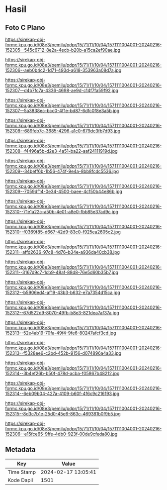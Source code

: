 # Hasil

## Foto C Plano

https://sirekap-obj-formc.kpu.go.id/08e3/pemilu/pdpr/15/71/11/10/04/1571111004001-20240216-152305--545c6712-8e2a-4ecb-b20b-a15ca2ef90ae.jpg

https://sirekap-obj-formc.kpu.go.id/08e3/pemilu/pdpr/15/71/11/10/04/1571111004001-20240216-152306--aeb0b4c2-1d71-493d-a618-353963a08d7a.jpg

https://sirekap-obj-formc.kpu.go.id/08e3/pemilu/pdpr/15/71/11/10/04/1571111004001-20240216-152307--d4b7fc7a-4336-4698-ae9d-c14f7fa59f92.jpg

https://sirekap-obj-formc.kpu.go.id/08e3/pemilu/pdpr/15/71/11/10/04/1571111004001-20240216-152307--5a3838ec-bcc0-4f1e-bd87-6dfc0f8e3a5b.jpg

https://sirekap-obj-formc.kpu.go.id/08e3/pemilu/pdpr/15/71/11/10/04/1571111004001-20240216-152308--689feb7c-3685-4296-a1c0-679dc3fb7d93.jpg

https://sirekap-obj-formc.kpu.go.id/08e3/pemilu/pdpr/15/71/11/10/04/1571111004001-20240216-152308--f4496a5b-d2e3-4a51-ba22-aaf24111919d.jpg

https://sirekap-obj-formc.kpu.go.id/08e3/pemilu/pdpr/15/71/11/10/04/1571111004001-20240216-152309--34beff6b-1b56-474f-9e4a-8bb8fcdc5536.jpg

https://sirekap-obj-formc.kpu.go.id/08e3/pemilu/pdpr/15/71/11/10/04/1571111004001-20240216-152309--7059df14-0e34-4500-baee-4c150b44e86b.jpg

https://sirekap-obj-formc.kpu.go.id/08e3/pemilu/pdpr/15/71/11/10/04/1571111004001-20240216-152310--71e1a22c-a50b-4e01-a8e0-fbb85e37ad9c.jpg

https://sirekap-obj-formc.kpu.go.id/08e3/pemilu/pdpr/15/71/11/10/04/1571111004001-20240216-152310--f0369f85-d667-42d9-83c0-f925ea2605c2.jpg

https://sirekap-obj-formc.kpu.go.id/08e3/pemilu/pdpr/15/71/11/10/04/1571111004001-20240216-152311--affd2636-97c8-4d76-b34e-a936da40cb38.jpg

https://sirekap-obj-formc.kpu.go.id/08e3/pemilu/pdpr/15/71/11/10/04/1571111004001-20240216-152311--3167d9c7-1cb9-48af-88d8-76e5d60b35b7.jpg

https://sirekap-obj-formc.kpu.go.id/08e3/pemilu/pdpr/15/71/11/10/04/1571111004001-20240216-152312--b5906ed4-af19-43b3-b632-e7a7354d15ca.jpg

https://sirekap-obj-formc.kpu.go.id/08e3/pemilu/pdpr/15/71/11/10/04/1571111004001-20240216-152312--67d522d9-8070-49fb-b8e3-821dea7af37a.jpg

https://sirekap-obj-formc.kpu.go.id/08e3/pemilu/pdpr/15/71/11/10/04/1571111004001-20240216-152313--52e4ab19-70fa-49f4-9fe6-80247afcf3cd.jpg

https://sirekap-obj-formc.kpu.go.id/08e3/pemilu/pdpr/15/71/11/10/04/1571111004001-20240216-152313--f5328ee6-c2bd-452b-9156-d074896a4a33.jpg

https://sirekap-obj-formc.kpu.go.id/08e3/pemilu/pdpr/15/71/11/10/04/1571111004001-20240216-152314--3b4ef26b-b50f-478d-acba-f05867b48212.jpg

https://sirekap-obj-formc.kpu.go.id/08e3/pemilu/pdpr/15/71/11/10/04/1571111004001-20240216-152314--6eb09b04-427a-4109-b60f-4f6c9c216193.jpg

https://sirekap-obj-formc.kpu.go.id/08e3/pemilu/pdpr/15/71/11/10/04/1571111004001-20240216-152315--8d3c7b1e-25d0-45e6-863c-469381b0f9b5.jpg

https://sirekap-obj-formc.kpu.go.id/08e3/pemilu/pdpr/15/71/11/10/04/1571111004001-20240216-152306--e15fce65-9ffe-4db0-923f-00de9cfeda80.jpg


## Metadata

| Key        | Value               |
| ---------- | ------------------- |
| Time Stamp | 2024-02-17 13:05:41 |
| Kode Dapil | 1501                |



